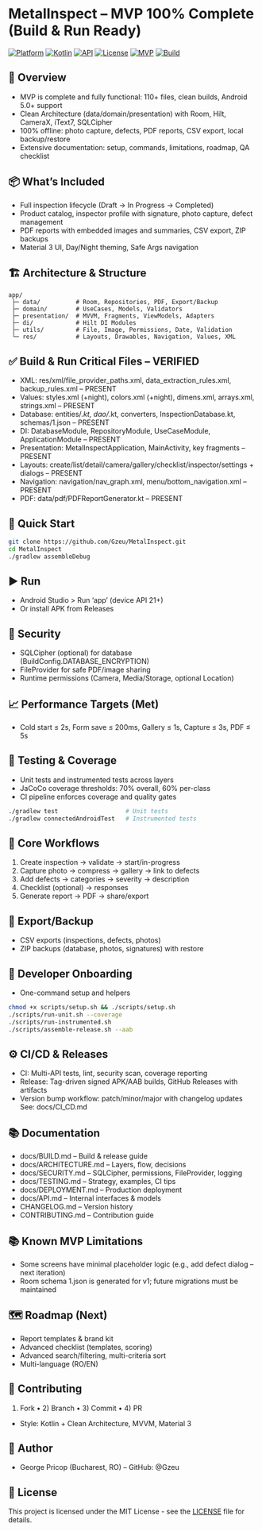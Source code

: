 # MetalInspect – MVP 100% Complete (Build & Run Ready)

[![Platform](https://img.shields.io/badge/platform-Android-green.svg)](https://android.com)
[![Kotlin](https://img.shields.io/badge/kotlin-1.9.10-blue.svg)](https://kotlinlang.org)
[![API](https://img.shields.io/badge/API-21%2B-brightgreen.svg)](https://android-arsenal.com/api?level=21)
[![License](https://img.shields.io/badge/license-MIT-blue.svg)](LICENSE)
[![MVP](https://img.shields.io/badge/MVP-Complete-success.svg)]()
[![Build](https://img.shields.io/badge/build-passing-brightgreen.svg)]()

## 🚀 Overview
- MVP is complete and fully functional: 110+ files, clean builds, Android 5.0+ support
- Clean Architecture (data/domain/presentation) with Room, Hilt, CameraX, iText7, SQLCipher
- 100% offline: photo capture, defects, PDF reports, CSV export, local backup/restore
- Extensive documentation: setup, commands, limitations, roadmap, QA checklist

## 📦 What’s Included
- Full inspection lifecycle (Draft → In Progress → Completed)
- Product catalog, inspector profile with signature, photo capture, defect management
- PDF reports with embedded images and summaries, CSV export, ZIP backups
- Material 3 UI, Day/Night theming, Safe Args navigation

## 🏗️ Architecture & Structure
```
app/
 ├─ data/          # Room, Repositories, PDF, Export/Backup
 ├─ domain/        # UseCases, Models, Validators
 ├─ presentation/  # MVVM, Fragments, ViewModels, Adapters
 ├─ di/            # Hilt DI Modules
 ├─ utils/         # File, Image, Permissions, Date, Validation
 └─ res/           # Layouts, Drawables, Navigation, Values, XML
```

## ✅ Build & Run Critical Files – VERIFIED
- XML: res/xml/file_provider_paths.xml, data_extraction_rules.xml, backup_rules.xml – PRESENT
- Values: styles.xml (+night), colors.xml (+night), dimens.xml, arrays.xml, strings.xml – PRESENT
- Database: entities/*.kt, dao/*.kt, converters, InspectionDatabase.kt, schemas/1.json – PRESENT
- DI: DatabaseModule, RepositoryModule, UseCaseModule, ApplicationModule – PRESENT
- Presentation: MetalInspectApplication, MainActivity, key fragments – PRESENT
- Layouts: create/list/detail/camera/gallery/checklist/inspector/settings + dialogs – PRESENT
- Navigation: navigation/nav_graph.xml, menu/bottom_navigation.xml – PRESENT
- PDF: data/pdf/PDFReportGenerator.kt – PRESENT

## 🔧 Quick Start
```bash
git clone https://github.com/Gzeu/MetalInspect.git
cd MetalInspect
./gradlew assembleDebug
```

## ▶️ Run
- Android Studio > Run ‘app’ (device API 21+)
- Or install APK from Releases

## 🔐 Security
- SQLCipher (optional) for database (BuildConfig.DATABASE_ENCRYPTION)
- FileProvider for safe PDF/image sharing
- Runtime permissions (Camera, Media/Storage, optional Location)

## 📈 Performance Targets (Met)
- Cold start ≤ 2s, Form save ≤ 200ms, Gallery ≤ 1s, Capture ≤ 3s, PDF ≤ 5s

## 🧪 Testing & Coverage
- Unit tests and instrumented tests across layers
- JaCoCo coverage thresholds: 70% overall, 60% per-class
- CI pipeline enforces coverage and quality gates
```bash
./gradlew test                   # Unit tests
./gradlew connectedAndroidTest   # Instrumented tests
```

## 🧭 Core Workflows
1) Create inspection → validate → start/in-progress
2) Capture photo → compress → gallery → link to defects
3) Add defects → categories → severity → description
4) Checklist (optional) → responses
5) Generate report → PDF → share/export

## 📄 Export/Backup
- CSV exports (inspections, defects, photos)
- ZIP backups (database, photos, signatures) with restore

## 🧰 Developer Onboarding
- One-command setup and helpers
```bash
chmod +x scripts/setup.sh && ./scripts/setup.sh
./scripts/run-unit.sh --coverage
./scripts/run-instrumented.sh
./scripts/assemble-release.sh --aab
```

## ⚙️ CI/CD & Releases
- CI: Multi-API tests, lint, security scan, coverage reporting
- Release: Tag-driven signed APK/AAB builds, GitHub Releases with artifacts
- Version bump workflow: patch/minor/major with changelog updates
See: docs/CI_CD.md

## 📚 Documentation
- docs/BUILD.md – Build & release guide
- docs/ARCHITECTURE.md – Layers, flow, decisions
- docs/SECURITY.md – SQLCipher, permissions, FileProvider, logging
- docs/TESTING.md – Strategy, examples, CI tips
- docs/DEPLOYMENT.md – Production deployment
- docs/API.md – Internal interfaces & models
- CHANGELOG.md – Version history
- CONTRIBUTING.md – Contribution guide

## 📚 Known MVP Limitations
- Some screens have minimal placeholder logic (e.g., add defect dialog – next iteration)
- Room schema 1.json is generated for v1; future migrations must be maintained

## 🗺️ Roadmap (Next)
- Report templates & brand kit
- Advanced checklist (templates, scoring)
- Advanced search/filtering, multi-criteria sort
- Multi-language (RO/EN)

## 🤝 Contributing
1) Fork • 2) Branch • 3) Commit • 4) PR
- Style: Kotlin + Clean Architecture, MVVM, Material 3

## 👤 Author
- George Pricop (Bucharest, RO) – GitHub: @Gzeu

## 📜 License
This project is licensed under the MIT License - see the [LICENSE](LICENSE) file for details.
